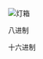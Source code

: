 ![灯箱](https://media.geeksforgeeks.org/wp-content/cdn-uploads/20191129164033/C-CPP-Escape-Sequences.png)

八进制

十六进制

